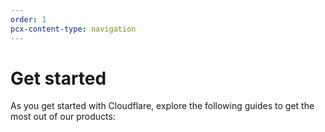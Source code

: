 ```yaml
---
order: 1
pcx-content-type: navigation
---
```


# Get started

As you get started with Cloudflare, explore the following guides to get the most out of our products:

<DirectoryListing path="/fundamentals/get-started"/>